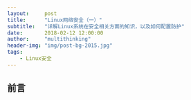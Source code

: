 ```yaml
---
layout:     post
title:      "Linux网络安全（一）"
subtitle:   "详解Linux系统在安全相关方面的知识，以及如何配置防护"
date:       2018-02-12 12:00:00
author:     "multithinking"
header-img: "img/post-bg-2015.jpg"
tags:
    - Linux安全
---
```



## 前言